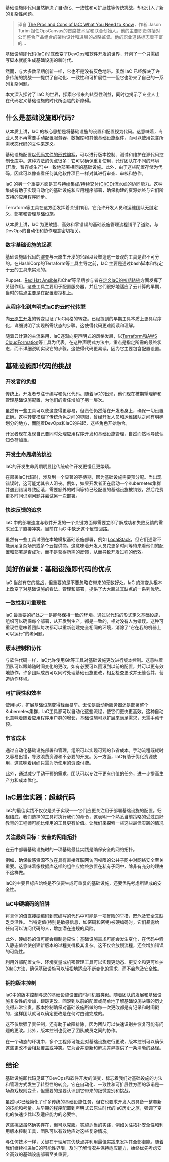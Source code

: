 <!--
title: 基础设施即代码的利与弊
cover: https://cdn.thenewstack.io/media/2023/11/0895a37e-pros-and-cons-2057447_1280-1024x484.jpg
-->

基础设施即代码虽然解决了自动化、一致性和可扩展性等传统挑战，却也引入了新的复杂性问题。

> 译自 [The Pros and Cons of IaC: What You Need to Know](https://thenewstack.io/the-pros-and-cons-of-iac-what-you-need-to-know/)，作者 Jason Turim 担任OpsCanvas的首席技术官和联合创始人。他的主要职责包括对公司整合产品组合的架构设计和进展的战略监督。他的职业道路标志着丰富的...

基础设施即代码(IaC)彻底改变了DevOps和软件开发的世界，开创了一个只需编写脚本就能生成基础设施的新时代。

然而，与大多数早期创新一样，它也不是没有灰色地带。虽然 IaC 已经解决了许多传统的挑战——提供了自动化、一致性和可扩展性——但它也带来了自己的一系列复杂问题。

本文深入探讨了 IaC 的世界，探索它带来的转型性利益，同时也揭示了专业人士在代码定义基础设施的时代所面临的新障碍。

## 什么是基础设施即代码?

从本质上讲，IaC 的核心思想是将基础设施的设置和配置视为代码。这意味着，专业人员不再需要手动配置服务器、数据库和其他基础设施组件，而可以使用包含所需状态代码的文件来定义。

基础设施配置[以代码文件的形式编写](https://thenewstack.io/why-infrastructure-as-code-is-vital-for-modern-devops/)，可以进行版本控制、测试和维护在源代码控制仓库中。这种方法的优点很多：它可以确保重复使用，允许团队在不同的环境(开发、暂存或生产)中一致地部署相同的基础设施。此外，由于这些配置存储为代码，因此可以像查看任何其他软件项目一样对其进行审查、审核和协作。

IaC 的另一个重要方面是其与[持续集成/持续交付(CI/CD)](https://thenewstack.io/questions-to-ask-about-the-iac-in-your-ci-cd-pipeline/)流水线的协同能力。这种集成有助于实现自动化的基础设施和应用程序部署，确保构建的资源始终与它们所支持的应用程序同步。

Terraform等工具在这方面发挥着关键作用，它允许开发人员和运维团队无缝定义、部署和管理基础设施。

从本质上讲，IaC 为更敏捷、高效和零错误的基础设施管理流程铺平了道路，与DevOps的自动化和协作理念密切相关。

### 数字基础设施的起源

基础设施即代码的[演变](https://thenewstack.io/navigating-the-evolution-infrastructure-as-catalog/)与云原生开发的兴起以及塑造这一景观的工具是密不可分的。在HashiCorp的Terraform等工具主导之前，IaC 主要是通过bash脚本和特定于云的工具来实现的。

Puppet、[Red Hat Ansible](https://www.openshift.com/try?utm_content=inline-mention)和Chef等早期参与者在[定义IaC的初期轨迹](https://thenewstack.io/how-chef-inspec-fits-in-with-todays-devops-practices/)方面发挥了关键作用。这些工具主要用于配置服务器，并且它们很好地适应了云计算的早期，当时的焦点主要是在配置虚拟机上。

### 从程序化到声明式IaC的云时代转型

向[云原生开发](https://thenewstack.io/cloud-native/)的转变见证了IaC风格的转变。已经提到的早期工具本质上更具程序化，详细说明了实现所需状态的步骤。这使得代码更难阅读和理解。

随着云计算的主流采用，IaC逐渐向更声明式的风格发展，以[Terraform和AWS CloudFormation](https://thenewstack.io/terraform-vs-cloudformation-which-is-better-for-you/)等工具为代表。在这种声明式方法中，重点是指定所需的最终状态，而不详细说明实现它的步骤。这使得代码更易读，因为它主要包含配置设置。

## 基础设施即代码的挑战

### 开发者的负担

传统上，开发者专注于编写和优化代码。随着IaC的出现，他们现在被期望理解和管理基础设施配置，为他们的责任增加了另一层次。

虽然有一些工具可以使这变得更容易，但责任仍然落在开发者身上，确保一切设置正确。这种转变模糊了传统角色之间的界限，曾经开发人员和运维团队之间有明确划分的地方，而随着DevOps和IaC的兴起，这些角色开始融合。

开发者现在发现自己要同时处理应用程序开发和基础设施管理，自然而然地导致认知负荷加重。

### 开发生命周期的挑战

IaC的开发生命周期明显比传统软件开发更慢且更繁琐。

在部署IaC代码时，涉及到一个显著的等待期，因为基础设施需要预分配。当出现错误时，这可能尤其令人沮丧。例如，如果开发者正在启动一个Kubernetes集群并遇到错误导致回滚，需要额外的时间等待已经配置的基础设施被销毁，然后花费更多时间识别问题并尝试另一次部署。

### 快速反馈的追求

IaC 中的部署速度与软件开发的一个关键方面即需要立即了解成功和失败反馈的需求发生了直接冲突。目前在 IaC 中缺乏这个反馈回路。

虽然有一些工具试图在本地模拟基础设施部署，例如 [LocalStack](https://localstack.cloud/)，但它们通常不能满足复杂场景或多个云提供商。这意味着开发人员花更多时间等待来看他们的配置和部署是否成功，而不是获得所需的反馈，从而导致开发过程的低效。

## 美好的前景：基础设施即代码的优点

IaC 当然有它的挑战，但重要的是不要忽略它带来的无数好处。IaC 的演变从根本上改变了对基础设施的看法、管理和部署，提供了大大超过其缺点的一系列优势。

### 一致性和可重现性

IaC 最重要的好处之一是能够保持一致的环境。通过以代码的形式定义基础设施，组织可以确保每个部署，从开发到生产，都是一致的，相对没有人为错误。这种可重现性意味着团队每次都可以重新创建完全相同的环境，消除了“它在我的机器上可以运行”的老问题。

### 版本控制和协作

与软件代码一样，IaC允许使用Git等工具对基础设施更改进行版本控制。这意味着团队可以跟踪随时间变化的更改，如有必要可以回滚到以前的配置，并可以更有效地协作。许多团队成员可以同时处理基础设施更改，相互检查更改并无缝合并，营造协作环境。

### 可扩展性和效率

使用IaC，扩展基础设施变得轻而易举。无论是启动新服务器还是部署整个Kubernetes集群，IaC工具都可以自动化这些流程，使它们更快更高效。这种自动化意味着随着应用程序用户群的增长，基础设施可以扩展来满足需求，无需手动干预。

### 节省成本

通过自动化基础设施部署和管理，组织可以实现可观的节省成本。手动流程既耗时又容易出错，导致浪费资源和不必要的开支。另一方面，IaC有助于优化资源使用，这意味着组织只需为所使用的资源付费。

此外，通过减少手动干预的需求，团队可以专注于更有价值的任务，进一步提高生产力和成本优化。

## IaC最佳实践：超越代码

IaC的最佳实践不仅仅是关于实现——它们应更关注用于部署基础设施的配置。归根结底，我们选择的工具将执行我们的命令，这表明一个熟悉当前策略的受过良好教育的工程师可能比使用的工具更有价值。让我们来探索一些这些最佳实践的情况

### 关注最终目标：安全的网络拓扑

在云中部署基础设施时的一项基础最佳实践是确保安全的网络拓扑。

例如，确保敏感资源不放在具有直接互联网访问权限的公共子网中对网络安全至关重要。这意味着像数据库这样的组件应始终放置在私有子网中，除非有充分的理由不这样做。

IaC的主要目标应始终是不仅要生成可重复的基础设施，还要优先考虑所建成的安全性。

### IaC中硬编码的陷阱

将具体的值直接硬编码到您编写的代码中可能是一项冒险的举措，既危及安全又缺乏灵活性。 当特定值(特别是敏感信息，如密码和密钥)被硬编码时，它们暴露给任何可以访问代码的人，增加潜在违规的风险。

此外，硬编码的值可能会抑制适应性；基础设施需求可能会发生变化，在代码中嵌入静态值会使创建新版本的过程变得极其复杂。这不仅会放慢流程，还会增加错误的可能性。

利用外部配置文件、环境变量或机密管理工具可以实现更动态、更安全和更可维护的IaC方法，确保基础设施可以轻松地适应不断变化的需求，而不会危及安全性。

### 拥抱版本控制

IaC中的版本控制与您的基础设施设置的时间机器类似。随着团队的发展和基础设施复杂性的增加，跟踪更改、回滚到以前的配置或简单地了解基础设施决策的历史变得非常宝贵。版本控制确保对基础设施所做的每一次更改都是有记录和时间戳的，这样团队就可以确定更改是在何时由谁完成的。

这不仅增强了责任制，还有助于故障排除，因为团队可以快速识别并恢复可能有问题的更改。此外，版本控制也促进了团队成员之间的协作。

在一个动态的环境中，多个工程师可能会对基础设施进行更改，版本控制可以确保这些更改不会相互覆盖或冲突。它为合并更新和解决差异提供了一条清晰的路径。

## 结论

基础设施即代码见证了DevOps和软件开发的演变，标志着我们对基础设施的方法和管理方式发生了转型性的转变。它在自动化、一致性和可扩展性方面的承诺是一场游戏规则变革，但重要的是要认识到它带来的细微差别和挑战。

虽然IaC已经简化了许多传统的基础设施任务，但它也要求开发人员具备一整套新的技能和考量。从早期的程序配置到声明式云原生时代的IaC历史之旅，强调了变化的快速步伐以及适应能力的必要性。

这些挑战虽然确实存在，但可以克服。实施适当的实践，例如关注拓扑安全性和利用版本控制工具，团队可以有效地应对这些复杂情况。

与任何技术一样，关键在于理解其优缺点并利用最佳实践来发挥其全部潜能。随着我们继续推进IaC的可能性界限，及时了解情况并保持适应能力，始终优先考虑安全高效的基础设施部署至关重要。
